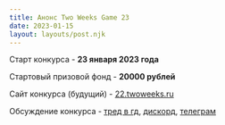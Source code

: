```yaml
---
title: Анонс Two Weeks Game 23
date: 2023-01-15
layout: layouts/post.njk
---
```


Старт конкурса - **23 января 2023 года**

Стартовый призовой фонд - **20000 рублей**

Сайт конкурса (будущий) - [22.twoweeks.ru](https://22.twoweeks.ru)

Обсуждение конкурса - [тред в гд](https://2ch.hk/gd/res/850773.html), [дискорд](https://discord.com/invite/FNFnJVCZA9), [телеграм](https://t.me/gdchat)
